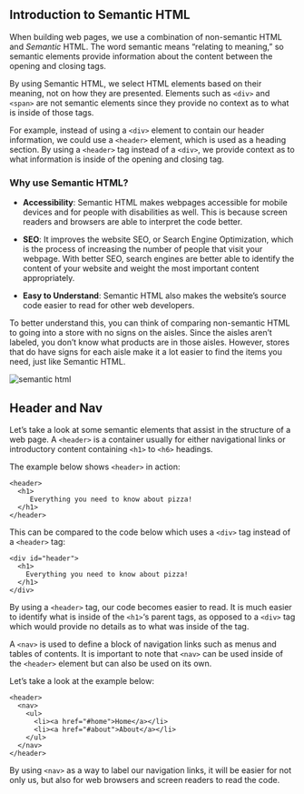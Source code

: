 
## Introduction to Semantic HTML

When building web pages, we use a combination of non-semantic HTML and *Semantic* HTML. The word semantic means “relating to meaning,” so semantic elements provide information about the content between the opening and closing tags.

By using Semantic HTML, we select HTML elements based on their meaning, not on how they are presented. Elements such as ```<div>``` and ```<span>``` are not semantic elements since they provide no context as to what is inside of those tags.

For example, instead of using a ```<div>``` element to contain our header information, we could use a ```<header>``` element, which is used as a heading section. By using a ```<header>``` tag instead of a ```<div>```, we provide context as to what information is inside of the opening and closing tag.

### Why use Semantic HTML?

* **Accessibility**: Semantic HTML makes webpages accessible for mobile devices and for people with disabilities as well. This is because screen readers and browsers are able to interpret the code better.

* **SEO**: It improves the website SEO, or Search Engine Optimization, which is the process of increasing the number of people that visit your webpage. With better SEO, search engines are better able to identify the content of your website and weight the most important content appropriately.

* **Easy to Understand**: Semantic HTML also makes the website’s source code easier to read for other web developers.

To better understand this, you can think of comparing non-semantic HTML to going into a store with no signs on the aisles. Since the aisles aren’t labeled, you don’t know what products are in those aisles. However, stores that do have signs for each aisle make it a lot easier to find the items you need, just like Semantic HTML.

![semantic html](https://course-assets-workspace.s3.ap-south-1.amazonaws.com/html/semantic.png)

## Header and Nav
Let’s take a look at some semantic elements that assist in the structure of a web page. A ```<header>``` is a container usually for either navigational links or introductory content containing ```<h1>``` to ```<h6>``` headings.

The example below shows ```<header>``` in action:
```
<header>
  <h1>
     Everything you need to know about pizza!
  </h1>
</header>
```
This can be compared to the code below which uses a ```<div>``` tag instead of a ```<header>``` tag:
```
<div id="header">
  <h1>
    Everything you need to know about pizza!
  </h1>
</div>
```

By using a ```<header>``` tag, our code becomes easier to read. It is much easier to identify what is inside of the ```<h1>```‘s parent tags, as opposed to a ```<div>``` tag which would provide no details as to what was inside of the tag.

A ```<nav>``` is used to define a block of navigation links such as menus and tables of contents. It is important to note that ```<nav>``` can be used inside of the ```<header>``` element but can also be used on its own.

Let’s take a look at the example below:
```
<header> 
  <nav>
    <ul>
      <li><a href="#home">Home</a></li>
      <li><a href="#about">About</a></li>      
    </ul>
  </nav>
</header>
```
By using ```<nav>``` as a way to label our navigation links, it will be easier for not only us, but also for web browsers and screen readers to read the code.

